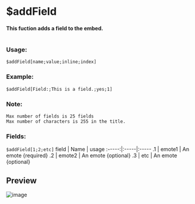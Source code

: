 # $addField

#### This fuction adds a field to the embed.

#

### Usage:
`$addField[name;value;inline;index]`
### Example:
`$addField[Field:;This is a field.;yes;1]`
### Note:
`Max number of fields is 25 fields`
<br>
`Max number of characters is 255 in the title.`
</br>

### Fields:
`$addField[1;2;etc]`
field | Name | usage
:-----:|:-----|:-----
.1 | emote1 | An emote {required}
.2 | emote2 | An emote {optional}
.3 | etc | An emote {optional}

## Preview
![image](https://user-images.githubusercontent.com/65414822/127781388-bc6bdd52-e37d-429b-a8ff-1da7c587ea91.png)
